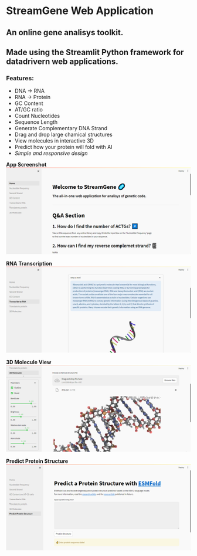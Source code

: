 # StreamGene Web Application
## An online gene analisys toolkit.
## Made using the **Streamlit** Python framework for datadrivern web applications.

### **Features:**

- DNA -> RNA
- RNA -> Protein
- GC Content
- AT/GC ratio
- Count Nucleotides
- Sequence Length
- Generate Complementary DNA Strand
- Drag and drop large chamical structures
- View molecules in interactive 3D
- Predict how your protein will fold with AI
- _Simple and responsive design_

**App Screenshot**
![App Screenshot](/screenshots/scs-Home.png)

**RNA Transcription**
![RNA Transcription](/screenshots/scs-RNA.png)

**3D Molecule View**
![3D Molecule View](/screenshots/scs-3Dview.png)

**Predict Protein Structure**
![Predict Protein Structure](/screenshots/scs-PredictProtein.png)